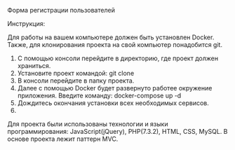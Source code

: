 Форма регистрации пользователей

Инструкция:

Для работы на вашем компьютере должен быть установлен Docker. Также, для клонирования проекта на свой компьютер понадобится git.

1. С помощью консоли перейдите в директорию, где проект должен храниться.
2. Установите проект командой: git clone 
3. В консоли перейдите в папку проекта.
4. Далее с помощью Docker будет развернуто работее окружение приложения. Введите команду: docker-compose up -d
5. Дождитесь окончания установки всех необходимых сервисов.
6. 


Для проекта были использованы технологии и языки программирования: JavaScript(jQuery), PHP(7.3.2), HTML, CSS, MySQL.
В основе проекта лежит паттерн MVC. 

